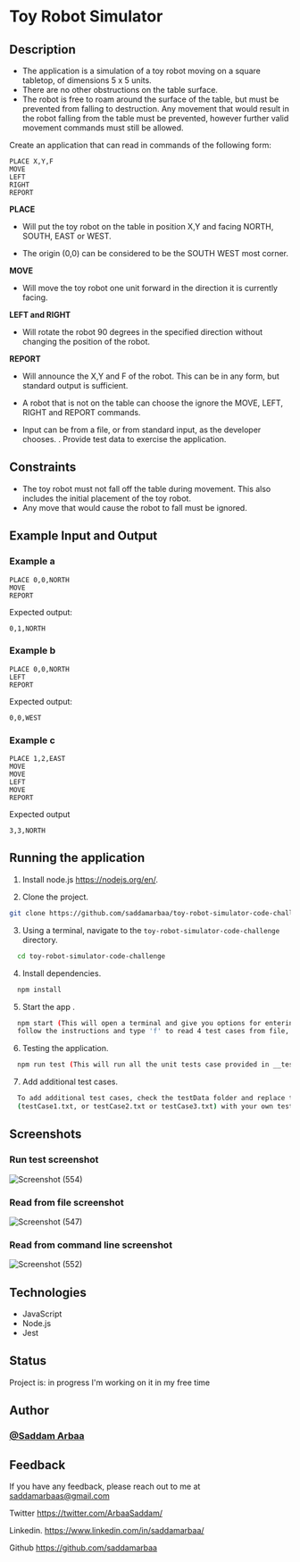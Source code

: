 Toy Robot Simulator
===================


Description
-----------

- The application is a simulation of a toy robot moving on a square tabletop, of dimensions 5 x 5 units.
- There are no other obstructions on the table surface.
- The robot is free to roam around the surface of the table, but must be prevented from falling to destruction. Any movement that would result in the robot falling from the table must be prevented, however further valid movement commands must still be allowed.
 
Create an application that can read in commands of the following form:

    PLACE X,Y,F
    MOVE
    LEFT
    RIGHT
    REPORT

**PLACE**

- Will put the toy robot on the table in position X,Y and facing NORTH, SOUTH, EAST or WEST.

- The origin (0,0) can be considered to be the SOUTH WEST most corner.

**MOVE**

- Will move the toy robot one unit forward in the direction it is currently facing.

**LEFT and RIGHT**

- Will rotate the robot 90 degrees in the specified direction without changing the position of the robot.

**REPORT**

- Will announce the X,Y and F of the robot. This can be in any form, but standard output is sufficient.

- A robot that is not on the table can choose the ignore the MOVE, LEFT, RIGHT and REPORT commands.

- Input can be from a file, or from standard input, as the developer chooses. . Provide test data to exercise the application.



Constraints
-----------

- The toy robot must not fall off the table during movement. This also
  includes the initial placement of the toy robot.
- Any move that would cause the robot to fall must be ignored.



Example Input and Output
------------------------

### Example a

    PLACE 0,0,NORTH
    MOVE
    REPORT

Expected output:

    0,1,NORTH

### Example b

    PLACE 0,0,NORTH
    LEFT
    REPORT

Expected output:

    0,0,WEST

### Example c

    PLACE 1,2,EAST
    MOVE
    MOVE
    LEFT
    MOVE
    REPORT

Expected output

    3,3,NORTH



Running the application
------------------------

1. Install node.js https://nodejs.org/en/.

2. Clone the project.

```bash
git clone https://github.com/saddamarbaa/toy-robot-simulator-code-challenge
```

3. Using a terminal, navigate to the `toy-robot-simulator-code-challenge` directory.

```bash
  cd toy-robot-simulator-code-challenge
```

4. Install dependencies.

```bash
  npm install
```

5. Start the app .

```bash
  npm start (This will open a terminal and give you options for entering your own command or read command from the existing file,
  follow the instructions and type 'f' to read 4 test cases from file, validate and run the app or type your own command)
```

6. Testing the application.

```bash
  npm run test (This will run all the unit tests case provided in __tests__/ file)
```

7. Add additional test cases.

```bash
  To add additional test cases, check the testData folder and replace the test case in the files
  (testCase1.txt, or testCase2.txt or testCase3.txt) with your own test cases
```

 Screenshots
------------------------

### Run test screenshot

![Screenshot (554)](https://user-images.githubusercontent.com/51326421/200133057-222ece53-1916-48f4-94d4-7ff37b0c170a.png)


### Read from file screenshot

![Screenshot (547)](https://user-images.githubusercontent.com/51326421/200133118-1ee14ecd-4d0b-4f40-b066-642a2735e948.png)

### Read from command line screenshot

![Screenshot (552)](https://user-images.githubusercontent.com/51326421/200133173-48e2c0e2-54d9-4e97-a4a0-7665e6f00626.png)


Technologies
------------------------

- JavaScript
- Node.js
- Jest


 Status
------------------------

Project is: in progress I'm working on it in my free time


 Author
------------------------

### <a href="https://github.com/saddamarbaa">@Saddam Arbaa</a>



 Feedback
------------------------
If you have any feedback, please reach out to me at saddamarbaas@gmail.com

Twitter
https://twitter.com/ArbaaSaddam/

Linkedin.
https://www.linkedin.com/in/saddamarbaa/

Github
https://github.com/saddamarbaa
